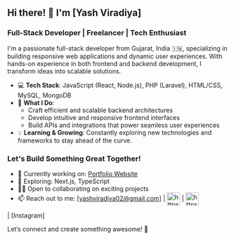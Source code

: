 ## Hi there! 👋 I'm [Yash Viradiya] 
### Full-Stack Developer | Freelancer | Tech Enthusiast

I'm a passionate full-stack developer from Gujarat, India 🇮🇳, specializing in building responsive web applications and dynamic user experiences. With hands-on experience in both frontend and backend development, I transform ideas into scalable solutions.

- 💻 **Tech Stack**: JavaScript (React, Node.js), PHP (Laravel), HTML/CSS, MySQL, MongoDB
- 🚀 **What I Do**: 
   - Craft efficient and scalable backend architectures
   - Develop intuitive and responsive frontend interfaces
   - Build APIs and integrations that power seamless user experiences
- 💡 **Learning & Growing**: Constantly exploring new technologies and frameworks to stay ahead of the curve.

### Let's Build Something Great Together!

- 🔭 Currently working on: [Portfolio Website](https://your-portfolio-link.com) 
- 🌱 Exploring: Next.js, TypeScript
- 👨‍💻 Open to collaborating on exciting projects
- 📫 Reach out to me: [yashviradiya02@gmail.com] | <a href="https://linkedin.com/in/https://www.linkedin.com/in/yash-viradiya-393552279/" target="blank"><img align="center" src="https://raw.githubusercontent.com/rahuldkjain/github-profile-readme-generator/master/src/images/icons/Social/linked-in-alt.svg" alt="https://www.linkedin.com/in/yash-viradiya-393552279/" height="30" width="30" /></a> | <a href="https://instagram.com/https://www.instagram.com/yash__patel_7875/" target="blank"><img align="center" src="https://raw.githubusercontent.com/rahuldkjain/github-profile-readme-generator/master/src/images/icons/Social/instagram.svg" alt="https://www.instagram.com/yash__patel_7875/" height="30" width="30" /></a>
</p>
</p>| [Instagram] 

Let’s connect and create something awesome! 🚀


